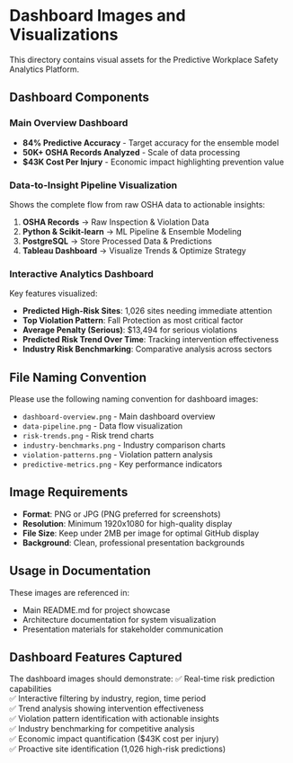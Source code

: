 # Dashboard Images and Visualizations

This directory contains visual assets for the Predictive Workplace Safety Analytics Platform.

## Dashboard Components

### Main Overview Dashboard
- **84% Predictive Accuracy** - Target accuracy for the ensemble model
- **50K+ OSHA Records Analyzed** - Scale of data processing
- **$43K Cost Per Injury** - Economic impact highlighting prevention value

### Data-to-Insight Pipeline Visualization
Shows the complete flow from raw OSHA data to actionable insights:
1. **OSHA Records** → Raw Inspection & Violation Data
2. **Python & Scikit-learn** → ML Pipeline & Ensemble Modeling  
3. **PostgreSQL** → Store Processed Data & Predictions
4. **Tableau Dashboard** → Visualize Trends & Optimize Strategy

### Interactive Analytics Dashboard
Key features visualized:
- **Predicted High-Risk Sites**: 1,026 sites needing immediate attention
- **Top Violation Pattern**: Fall Protection as most critical factor
- **Average Penalty (Serious)**: $13,494 for serious violations
- **Predicted Risk Trend Over Time**: Tracking intervention effectiveness
- **Industry Risk Benchmarking**: Comparative analysis across sectors

## File Naming Convention

Please use the following naming convention for dashboard images:
- `dashboard-overview.png` - Main dashboard overview
- `data-pipeline.png` - Data flow visualization
- `risk-trends.png` - Risk trend charts
- `industry-benchmarks.png` - Industry comparison charts
- `violation-patterns.png` - Violation pattern analysis
- `predictive-metrics.png` - Key performance indicators

## Image Requirements

- **Format**: PNG or JPG (PNG preferred for screenshots)
- **Resolution**: Minimum 1920x1080 for high-quality display
- **File Size**: Keep under 2MB per image for optimal GitHub display
- **Background**: Clean, professional presentation backgrounds

## Usage in Documentation

These images are referenced in:
- Main README.md for project showcase
- Architecture documentation for system visualization
- Presentation materials for stakeholder communication

## Dashboard Features Captured

The dashboard images should demonstrate:
✅ Real-time risk prediction capabilities  
✅ Interactive filtering by industry, region, time period  
✅ Trend analysis showing intervention effectiveness  
✅ Violation pattern identification with actionable insights  
✅ Industry benchmarking for competitive analysis  
✅ Economic impact quantification ($43K cost per injury)  
✅ Proactive site identification (1,026 high-risk predictions) 